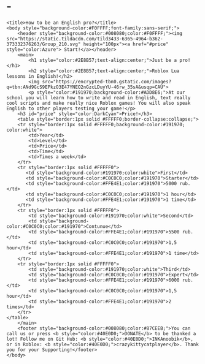 # -<html>
    <title>How to be an English pro?</title>
    <body style="background-color:#F0FFFF;font-family:sans-serif;">
        <header style="background-color:#008080;color:#F0FFFF;"><img src="https://static.tildacdn.com/tild3433-6365-4964-b362-373332376263/Group_210.svg" height="100px"><a href="#price" style="color:Azure"> Start!</a></header>
        <main>
            <h1 style="color:#2E8B57;text-align:center;">Just be a pro!</h1>
            <h2 style="color:#2E8B57;text-align:center;">Roblox Lua lessons in English!</h2>
            <img src="https://encrypted-tbn0.gstatic.com/images?q=tbn:ANd9GcS9EPkzO3E47YNEO2nGzcLDuyYU-46rw_35sA&usqp=CAU">
            <p style="color:#191970;background-color:#ADD8E6;">At our school you will learn how to write and read in English, text really cool scripts and make really nice Roblox games! You will also speak English to other players testing your game!</p>
        <h3 id="price" style="color:DarkCyan">Price!</h3>
        <table style="border:1px solid #FFFFF0;border-collapse:collapse;">
        <tr style="border:1px solid #FFFFF0;background-color:#191970; color:white">
            <td>Year</td>
            <td>Level</td>
            <td>Price</td>
            <td>Time</td>
            <td>Times a week</td>
        </tr>
        <tr style="border:1px solid #FFFFF0">
           <td style="background-color:#191970;color:white">First</td>
           <td style="background-color:#C0C0C0;color:#191970">Starter</td>
           <td style="background-color:#FFE4E1;color:#191970">5000 rub.</td>
           <td style="background-color:#C0C0C0;color:#191970">1 hour</td>
           <td style="background-color:#FFE4E1;color:#191970">1 time</td>
        </tr> 
        <tr style="border:1px solid #FFFFF0">
            <td style="background-color:#191970;color:white">Second</td>
            <td style="background-color:#C0C0C0;color:#191970">Contunue</td>
            <td style="background-color:#FFE4E1;color:#191970">5500 rub.</td>
            <td style="background-color:#C0C0C0;color:#191970">1,5 hour</td>
            <td style="background-color:#FFE4E1;color:#191970">1 time</td>
        </tr>
        <tr style="border:1px solid #FFFFF0">
            <td style="background-color:#191970;color:white">Third</td>
            <td style="background-color:#C0C0C0;color:#191970">Expert</td>
            <td style="background-color:#FFE4E1;color:#191970">6000 rub.</td>
            <td style="background-color:#C0C0C0;color:#191970">1,5 hour</td>
            <td style="background-color:#FFE4E1;color:#191970">2 times</td>
        </tr>
    </table>
        </main>
        <footer style="background-color:#008080;color:#87CEEB;">You can call us or press <b style="color:#40E0D0;">DONATE</b> to be thanked a lot! Follow me on Git Hub: <b style="color:#40E0D0;">INKAnoobik</b>, or in Roblox: <b style="color:#40E0D0;">crazykittycatplayer</b>. Thank you for your Supporting!</footer>
    </body>
</html>
